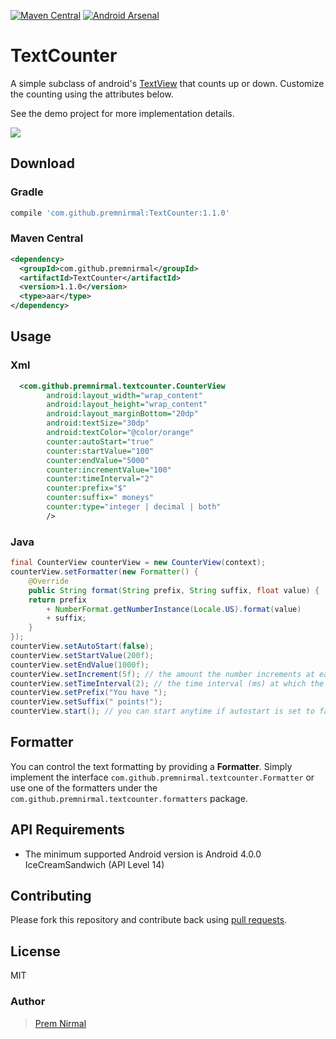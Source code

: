 [![Maven Central](https://maven-badges.herokuapp.com/maven-central/com.github.premnirmal/TextCounter/badge.png)](http://search.maven.org/#artifactdetails|com.github.premnirmal|TextCounter|1.1.0|)
[![Android Arsenal](https://img.shields.io/badge/Android%20Arsenal-TextCounter-brightgreen.svg?style=flat)](https://android-arsenal.com/details/1/1140)

# TextCounter

A simple subclass of android's [TextView](http://developer.android.com/reference/android/widget/TextView.html) that counts up or down.
Customize the counting using the attributes below.

See the demo project for more implementation details.

![](img/counter.gif)

## Download

### Gradle

``` groovy
compile 'com.github.premnirmal:TextCounter:1.1.0'
```

### Maven Central

``` xml
<dependency>
  <groupId>com.github.premnirmal</groupId>
  <artifactId>TextCounter</artifactId>
  <version>1.1.0</version>
  <type>aar</type>
</dependency>
```

## Usage

### Xml

``` xml
  <com.github.premnirmal.textcounter.CounterView
        android:layout_width="wrap_content"
        android:layout_height="wrap_content"
        android:layout_marginBottom="20dp"
        android:textSize="30dp"
        android:textColor="@color/orange"
        counter:autoStart="true"
        counter:startValue="100"
        counter:endValue="5000"
        counter:incrementValue="100"
        counter:timeInterval="2"
        counter:prefix="$"
        counter:suffix=" moneys"
        counter:type="integer | decimal | both"
        />
```

### Java

``` java
final CounterView counterView = new CounterView(context);
counterView.setFormatter(new Formatter() {
    @Override
    public String format(String prefix, String suffix, float value) {
    return prefix 
        + NumberFormat.getNumberInstance(Locale.US).format(value) 
        + suffix;
    }
});
counterView.setAutoStart(false);
counterView.setStartValue(200f);
counterView.setEndValue(1000f);
counterView.setIncrement(5f); // the amount the number increments at each time interval
counterView.setTimeInterval(2); // the time interval (ms) at which the text changes
counterView.setPrefix("You have ");
counterView.setSuffix(" points!");
counterView.start(); // you can start anytime if autostart is set to false
```

## Formatter

You can control the text formatting by providing a **Formatter**. Simply implement the interface `com.github.premnirmal.textcounter.Formatter` or use one of the formatters under the `com.github.premnirmal.textcounter.formatters` package.

## API Requirements

- The minimum supported Android version is Android 4.0.0 IceCreamSandwich (API Level 14)

## Contributing

Please fork this repository and contribute back using [pull requests](https://github.com/premnirmal/TextCounter/pulls).

## License

MIT

### Author

> [Prem Nirmal](http://premnirmal.me/)
